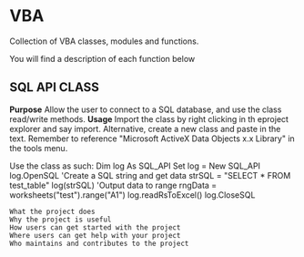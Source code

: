 # VBA
Collection of VBA classes, modules and functions.

You will find a description of each function below


## SQL API CLASS
**Purpose**
Allow the user to connect to a SQL database, and use the class read/write methods.
**Usage**
Import the class by right clicking in th eproject explorer and say import.
Alternative, create a new class and paste in the text. 
Remember to reference "Microsoft ActiveX Data Objects x.x Library" in the tools menu. 

Use the class as such:
    Dim log As SQL_API
    Set log = New SQL_API
    log.OpenSQL
    'Create a SQL string and get data
    strSQL = "SELECT * FROM test_table"
    log(strSQL)
    'Output data to range
    rngData = worksheets("test").range("A1")
    log.readRsToExcel()
    log.CloseSQL

    What the project does
    Why the project is useful
    How users can get started with the project
    Where users can get help with your project
    Who maintains and contributes to the project

